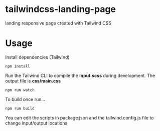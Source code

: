 # tailwindcss-landing-page
landing responsive page created with Tailwind CSS

# Usage

Install dependencies (Tailwind)

```
npm install
```

Run the Tailwind CLI to compile the **input.scss** during development. The output file is **css/main.css**

```
npm run watch
```

To build once run...

```
npm run build
```

You can edit the scripts in package.json and the tailwind.config.js file to change input/output locations
